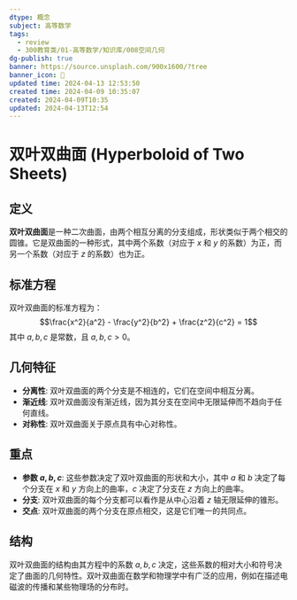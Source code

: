 ```yaml
---
dtype: 概念
subject: 高等数学
tags:
  - review
  - 300教育类/01-高等数学/知识库/008空间几何
dg-publish: true
banner: https://source.unsplash.com/900x1600/?tree
banner_icon: 🧠
updated time: 2024-04-13 12:53:50
created time: 2024-04-09 10:35:07
created: 2024-04-09T10:35
updated: 2024-04-13T12:54
---
```

# 双叶双曲面 (Hyperboloid of Two Sheets)

## 定义
**双叶双曲面**是一种二次曲面，由两个相互分离的分支组成，形状类似于两个相交的圆锥。它是双曲面的一种形式，其中两个系数（对应于 $x$ 和 $y$ 的系数）为正，而另一个系数（对应于 $z$ 的系数）也为正。

## 标准方程
双叶双曲面的标准方程为：
$$\frac{x^2}{a^2} - \frac{y^2}{b^2} + \frac{z^2}{c^2} = 1$$
其中 $a, b, c$ 是常数，且 $a, b, c > 0$。

## 几何特征
- **分离性**: 双叶双曲面的两个分支是不相连的，它们在空间中相互分离。
- **渐近线**: 双叶双曲面没有渐近线，因为其分支在空间中无限延伸而不趋向于任何直线。
- **对称性**: 双叶双曲面关于原点具有中心对称性。

## 重点
- **参数 $a, b, c$**: 这些参数决定了双叶双曲面的形状和大小，其中 $a$ 和 $b$ 决定了每个分支在 $x$ 和 $y$ 方向上的曲率，$c$ 决定了分支在 $z$ 方向上的曲率。
- **分支**: 双叶双曲面的每个分支都可以看作是从中心沿着 $z$ 轴无限延伸的锥形。
- **交点**: 双叶双曲面的两个分支在原点相交，这是它们唯一的共同点。

## 结构
双叶双曲面的结构由其方程中的系数 $a, b, c$ 决定，这些系数的相对大小和符号决定了曲面的几何特性。双叶双曲面在数学和物理学中有广泛的应用，例如在描述电磁波的传播和某些物理场的分布时。

